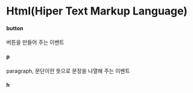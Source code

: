 # Html(Hiper Text Markup Language)
#### button

버튼을 만들어 주는 이벤트

#### p

paragraph, 문단이란 뜻으로 문장을 나열해 주는 이벤트


#### h





